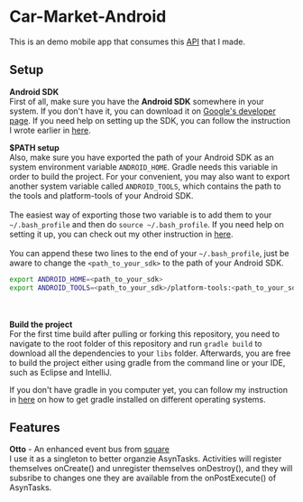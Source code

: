 # Car-Market-Android

This is an demo mobile app that consumes this [API](https://github.com/ctrl-alt-del/car-market) that I made.

## Setup
**Android SDK**
<br>
First of all, make sure you have the **Android SDK** somewhere in your system.  If you don't have it, you can download it on [Google's developer page](http://developer.android.com/sdk/index.html).  If you need help on setting up the SDK, you can follow the instruction I wrote earlier in [here](https://github.com/ctrl-alt-del/devenv#sdk).

**$PATH setup**
<br>
Also, make sure you have exported the path of your Android SDK as an system environment variable `ANDROID_HOME`.  Gradle needs this variable in order to build the project.  For your convenient, you may also want to export another system variable called `ANDROID_TOOLS`, which contains the path to the tools and platform-tools of your Android SDK.
<br><br>
The easiest way of exporting those two variable is to add them to your `~/.bash_profile` and then do `source ~/.bash_profile`.  If you need help on setting it up, you can check out my other instruction in [here](https://github.com/ctrl-alt-del/devenv#setup-bash_profile).
<br><br>
You can append these two lines to the end of your `~/.bash_profile`, just be aware to change the `<path_to_your_sdk>` to the path of your Android SDK.
```sh
export ANDROID_HOME=<path_to_your_sdk>
export ANDROID_TOOLS=<path_to_your_sdk>/platform-tools:<path_to_your_sdk>/tools/
```
<br><br>
**Build the project**
<br>
For the first time build after pulling or forking this repository, you need to navigate to the root folder of this repository and run `gradle build` to download all the dependencies to your `libs` folder.  Afterwards, you are free to build the project either using gradle from the command line or your IDE, such as Eclipse and IntelliJ.

If you don't have gradle in you computer yet, you can follow my instruction in [here](https://github.com/ctrl-alt-del/devenv#gradle) on how to get gradle installed on different operating systems.


## Features
**Otto** - An enhanced event bus from [square](http://square.github.io/otto/)
<br>
I use it as a singleton to better organzie AsynTasks. Activities will register themselves onCreate() and unregister themselves onDestroy(), and they will subsribe to changes one they are available from the onPostExecute() of AsynTasks.
